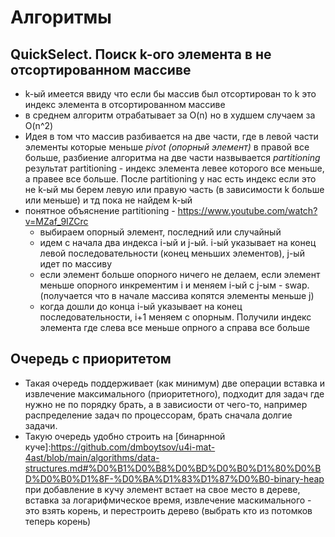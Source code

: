 
# Алгоритмы

## QuickSelect. Поиск k-ого элемента в не отсортированном массиве
- k-ый имеется ввиду что если бы массив был отсортирован то k это индекс элемента в отсортированном массиве
- в среднем алгоритм отрабатывает за O(n) но в худшем случаем за O(n^2)
- Идея в том что массив разбивается на две части, где в левой части элементы которые меньше *pivot (опорный элемент)* в правой все больше, 
разбиение алгоритма на две части назвывается *partitioning* результат partitioning - индекс элемента левее которого все меньше, а правее все больше. 
После partitioning у нас есть индекс если это не k-ый мы берем левую или правую часть (в зависимости k больше или меньше) и тд пока не найдем k-ый
- понятное объяснение partitioning - https://www.youtube.com/watch?v=MZaf_9IZCrc
  - выбираем опорный элемент, последний или случайный
  - идем с начала два индекса i-ый и j-ый. i-ый указывает на конец левой последовательности (конец меньших элементов), j-ый идет по массиву
  - если элемент больше опорного ничего не делаем, если элемент меньше опорного инкрементим i и меняем i-ый с j-ым - swap. (получается что в начале массива копятся элементы меньше j)
  - когда дошли до конца i-ый указывает на конец последовательности, i+1 меняем с опорным. Получили индекс элемента где слева все меньше опрного а справа все больше
  
## Очередь с приоритетом
- Такая очередь поддерживает (как минимум) две операции вставка и извлечение максимального (приоритетного), подходит для задач где нужно не по порядку брать, а в зависиости от чего-то, например распределение задач по процессорам, брать сначала долгие задачи.
- Такую очередь удобно строить на [бинарнной куче]:https://github.com/dmboytsov/u4i-mat-4ast/blob/main/algorithms/data-structures.md#%D0%B1%D0%B8%D0%BD%D0%B0%D1%80%D0%BD%D0%B0%D1%8F-%D0%BA%D1%83%D1%87%D0%B0-binary-heap при добавление в кучу элемент встает на свое место в дереве, вставка за логарифмическое время, извлечение маскимального - это взять корень, и перестроить дерево (выбрать кто из потомков теперь корень)
